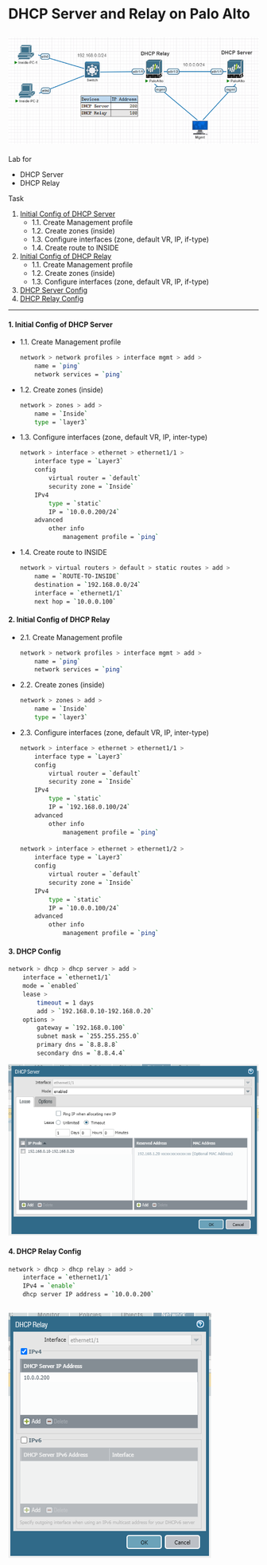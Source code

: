 # DHCP Server and Relay on Palo Alto
![](./images/topology.png)
---
Lab for
- DHCP Server
- DHCP Relay

Task
1. [Initial Config of DHCP Server](#1-initial-config-of-dhcp-server)
    - 1.1. Create Management profile
    - 1.2. Create zones (inside)
    - 1.3. Configure interfaces (zone, default VR, IP, if-type)
    - 1.4. Create route to INSIDE
2. [Initial Config of DHCP Relay](#2-initial-config-of-dhcp-relay)
    - 1.1. Create Management profile
    - 1.2. Create zones (inside)
    - 1.3. Configure interfaces (zone, default VR, IP, if-type)
3. [DHCP Server Config](#3-dhcp-config)
4. [DHCP Relay Config](#4-dhcp-relay-config)

---
#### 1. Initial Config of DHCP Server
- 1.1. Create Management profile
	```sh
	network > network profiles > interface mgmt > add >
		name = `ping`
		network services = `ping`
	```
- 1.2. Create zones (inside)
	```sh
	network > zones > add > 
		name = `Inside`
		type = `layer3` 
    ```
- 1.3. Configure interfaces (zone, default VR, IP, inter-type)
	```sh
	network > interface > ethernet > ethernet1/1 >
		interface type = `Layer3`
		config
			virtual router = `default`
			security zone = `Inside`
		IPv4
			type = `static`
			IP = `10.0.0.200/24`
		advanced
			other info
				management profile = `ping`
	```
- 1.4. Create route to INSIDE
    ```sh
    network > virtual routers > default > static routes > add >
        name = `ROUTE-TO-INSIDE`
        destination = `192.168.0.0/24`
        interface = `ethernet1/1`
        next hop = `10.0.0.100`
    ```
#### 2. Initial Config of DHCP Relay
- 2.1. Create Management profile
	```sh
	network > network profiles > interface mgmt > add >
		name = `ping`
		network services = `ping`
	```
- 2.2. Create zones (inside)
	```sh
	network > zones > add > 
		name = `Inside`
		type = `layer3` 
    ```
- 2.3. Configure interfaces (zone, default VR, IP, inter-type)
	```sh
	network > interface > ethernet > ethernet1/1 >
		interface type = `Layer3`
		config
			virtual router = `default`
			security zone = `Inside`
		IPv4
			type = `static`
			IP = `192.168.0.100/24`
		advanced
			other info
				management profile = `ping`

	network > interface > ethernet > ethernet1/2 >
		interface type = `Layer3`
		config
			virtual router = `default`
			security zone = `Inside`
		IPv4
			type = `static`
			IP = `10.0.0.100/24`
		advanced
			other info
				management profile = `ping`
    ```

#### 3. DHCP Config
```sh
network > dhcp > dhcp server > add >
    interface = `ethernet1/1`
    mode = `enabled`
    lease >
        timeout = 1 days
        add > `192.168.0.10-192.168.0.20`
    options >
        gateway = `192.168.0.100`
        subnet mask = `255.255.255.0`
        primary dns = `8.8.8.8`
        secondary dns = `8.8.4.4`
```
![](./images/dhcp-server.png)
#### 4. DHCP Relay Config
```sh
network > dhcp > dhcp relay > add >
    interface = `ethernet1/1`
    IPv4 = `enable`
    dhcp server IP address = `10.0.0.200`
```
![](./images/dhcp-relay.png)
---




